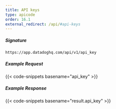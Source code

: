 ```yaml
---
title: API keys
type: apicode
order: 16.1
external_redirect: /api/#api-keys
---
```


##### Signature

`https://app.datadoghq.com/api/v1/api_key`

##### Example Request

{{< code-snippets basename="api_key" >}}

##### Example Response

{{< code-snippets basename="result.api_key" >}}
